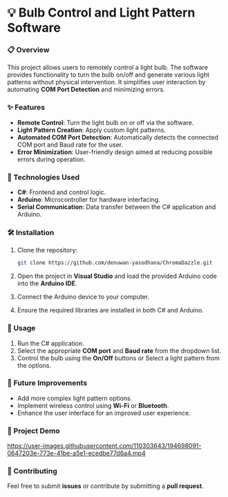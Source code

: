 # 💡 Bulb Control and Light Pattern Software

### 📋 Overview

This project allows users to remotely control a light bulb. The software provides functionality to turn the bulb on/off and generate various light patterns without physical intervention. It simplifies user interaction by automating **COM Port Detection** and minimizing errors.

### ✨ Features

- **Remote Control**: Turn the light bulb on or off via the software.
- **Light Pattern Creation**: Apply custom light patterns.
- **Automated COM Port Detection**: Automatically detects the connected COM port and Baud rate for the user.
- **Error Minimization**: User-friendly design aimed at reducing possible errors during operation.

### 🔧 Technologies Used

- **C#**: Frontend and control logic.
- **Arduino**: Microcontroller for hardware interfacing.
- **Serial Communication**: Data transfer between the C# application and Arduino.

### 🛠️ Installation

1. Clone the repository:
    ```bash
    git clone https://github.com/denuwan-yasodhana/ChromaDazzle.git
    ```

2. Open the project in **Visual Studio** and load the provided Arduino code into the **Arduino IDE**.

3. Connect the Arduino device to your computer.

4. Ensure the required libraries are installed in both C# and Arduino.

### 🚀 Usage

1. Run the C# application.
2. Select the appropriate **COM port** and **Baud rate** from the dropdown list.
3. Control the bulb using the **On/Off** buttons or Select a light pattern from the options.

### 🌱 Future Improvements

- Add more complex light pattern options.
- Implement wireless control using **Wi-Fi** or **Bluetooth**.
- Enhance the user interface for an improved user experience.

### 📜 Project Demo

https://user-images.githubusercontent.com/110303643/194698091-0647203e-773e-41be-a5e1-ecedbe77d6a4.mp4

### 🤝 Contributing

Feel free to submit **issues** or contribute by submitting a **pull request**.





